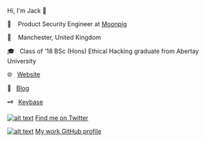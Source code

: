 Hi, I'm Jack 👋

💼 &nbsp;&nbsp; Product Security Engineer at [Moonpig](https://www.moonpig.com)

📍 &nbsp;&nbsp; Manchester, United Kingdom

🎓 &nbsp;&nbsp;Class of '18 BSc (Hons) Ethical Hacking graduate from Abertay University

🌐 &nbsp;&nbsp;[Website](https://jack.lu)

📝 &nbsp;&nbsp;[Blog](https://medium.com/@ijw)

🗝 &nbsp;&nbsp;[Keybase](https://keybase.io/ijackwilson)

[![alt text][1.1]][1] [Find me on Twitter](https://www.twitter.com/iJackWilson)

[![alt text][2.1]][2] [My work GitHub profile](https://www.github.com/jack-wilson-moonpig)


<!-- links to social media icons -->
<!-- no need to change these -->

<!-- icons with padding -->

[1.1]: http://i.imgur.com/tXSoThF.png (iJackWilson)
[2.1]: http://i.imgur.com/0o48UoR.png (jack-wilson-moonpig)

<!-- links to your social media accounts -->
<!-- update these accordingly -->

[1]: http://www.twitter.com/iJackWilson
[2]: http://www.github.com/jack-wilson-moonpig

<!--
**iJackWilson/iJackWilson** is a ✨ _special_ ✨ repository because its `README.md` (this file) appears on your GitHub profile.

Here are some ideas to get you started:

- 🔭 I’m currently working on ...
- 🌱 I’m currently learning ...
- 👯 I’m looking to collaborate on ...
- 🤔 I’m looking for help with ...
- 💬 Ask me about ...
- 📫 How to reach me: ...
- 😄 Pronouns: ...
- ⚡ Fun fact: ...
-->
